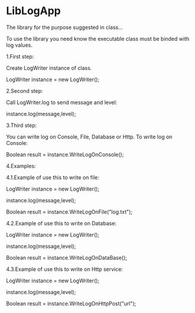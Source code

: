 # LibLogApp
The library for the purpose suggested in class...

To use the library you need know the executable class must be binded with log values.

1.First step:

Create LogWriter instance of class.

LogWriter instance = new LogWriter();

2.Second step:

Call LogWriter.log to send message and level:

instance.log(message,level);

3.Third step:

You can write log on Console, File, Database or Http.
To write log on Console:

Boolean result = instance.WriteLogOnConsole();

4.Examples:

4.1.Example of use this to write on file:

LogWriter instance = new LogWriter();

instance.log(message,level);

Boolean result = instance.WriteLogOnFile("log.txt");

4.2.Example of use this to write on Database:

LogWriter instance = new LogWriter();

instance.log(message,level);

Boolean result = instance.WriteLogOnDataBase();
  
4.3.Example of use this to write on Http service:
  
LogWriter instance = new LogWriter();

instance.log(message,level);

Boolean result = instance.WriteLogOnHttpPost("url");
